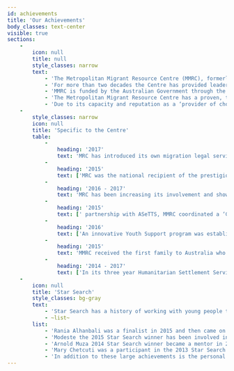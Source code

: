 ```yaml
---
id: achievements
title: 'Our Achievements'
body_classes: text-center
visible: true
sections:
    -
        icon: null
        title: null
        style_classes: narrow
        text:
            - 'The Metropolitan Migrant Resource Centre (MMRC), formerly the Northern Suburbs Migrant Resource Centre, the latter of which was established in 1995, has a strong history of recognised achievements in providing high quality, culturally appropriate, client centred services that meet the needs of refugees, humanitarian entrants and newly arrived migrants.'
            - 'For more than two decades the Centre has provided leadership in delivering a range of settlement services such as the Initial Information and Orientation Assistance, the Integrated Humanitarian Settlement Strategy (IHSS), Settlement Grants Program (SGP), Complex Case Support and Community Detention Program. The Centre has developed significant expertise over this period which has enable it to respond successfully to the specific needs of refugee cohorts such as arrivals from the Former Yugoslav Republic of Macedonia, Congo, Kurdish minorities from Iran, South Sudanese and more recently Syrian and Iraqi arrivals to Western Australia who are part of the Australian Government’s commitment to settle 12,000 refugees from that region.'
            - 'MMRC is funded by the Australian Government through the Department of Social Services to provide settlement services in the North Metropolitan and East Metropolitan Statistical Subdivisions. As an incumbent Settlement Services Activities (SSA) contracted service provider, MMRC has demonstrated innovation as a specialist, client focussed, high quality settlement provider, delivering case coordination, family support, youth, arts, sports and recreational activities along with employment mentoring.'
            - 'The Metropolitan Migrant Resource Centre has a proven, trusted and long established relationship with a wide range of service providers, government agencies and schools and is located at the centre of a recognised ‘Mirrabooka Hub Refugee Service’ where humanitarian entrants are able to easily access a ‘one-stop-shop’ of more than 30 major culturally appropriate service delivery agencies.  The hub precinct is recognised local and nationally as a highly effective model  for delivering services to the refugee and humanitarian cohort and will enable MMRC to continue to leverage a high level of strategic cooperation, complementary and integrated services and importantly secure better outcomes for refugee and humanitarian entrants.'
            - 'Due to its capacity and reputation as a ‘provider of choice’ MMRC has secured contracts with the Department of Local Government and Communities (Family and Community Support program and Multicultural Sector Support Program); Office of Multicultural Interests (African Leadership Initiative), Department of Social Services (Humanitarian Settlement Services, Settlement Grants Program (Youth and Generalist Settlement Support Activity and Employment Pathways Settlement Support Activity), and the Department of Immigration and Border Protection Migration Legal Support (IAAAS).'
    -
        style_classes: narrow
        icon: null
        title: 'Specific to the Centre'
        table:
            -
                heading: '2017'
                text: 'MRC has introduced its own migration legal service on a fee-for-service cost recovery basis to address the huge demand for migration advisory services which could not be met by private migrant advice services due to their unaffordability for many humanitarian entrants.'
            -
                heading: '2015'
                text: ['MRC was the national recipient of the prestigious Australian Migration and Settlement Innovations Award for its ‘Sharing Stories’, a best practice program for sexual health and education on BBV (Blood Born Viruses). ', 'MRC developed and coordinated the highly successful ‘Star Search’ program – an initiative which showcases multicultural young people’s talent. The program’s real strength has been demonstrated in its ability to mentor and build leaders within the community, to encourage young people’s resilience and create a sense of belonging.']
            -
                heading: '2016 - 2017'
                text: 'MRC has been increasing its involvement and showing leadership in the area of Family and Domestic Violence (FDV) out of a concern that women from humanitarian backgrounds experiencing FDV were not accessing services or services were unable to respond appropriately to them. MMRC has formed a small working party made up of representatives from services sharing a similar concern in the Mirrabooka area including; Ishar Multicultural Women’s Health Centre (Ishar), MercyCare, City of Stirling, CPFS, and WAPOL. The working party organised for a report to be compiled.  The Report - “Family and Domestic Violence: Issues Affecting Service Delivery and Relevance for women from Multicultural Communities” was completed in June 2017 and looks at the use by, and relevance of, services for women experiencing FDV from multicultural communities. '
            -
                heading: '2015'
                text: [' partnership with ASeTTS, MMRC coordinated a ‘Good Food for New Arrivals’ cooking and nutrition program in 2015. The aim of the program was to promote healthy eating habits particularly amongst single male clients and for them to learn how to prepare easy and nutritious food. The program was the first of its type focussing on single men and due to its success was expanded to refugee couples.', 'o address the ‘digital divide’ facing refugees and to improve the computer literacy of refugees and humanitarian entrants, MMRC established five week computer literacy classes for newly arrived refugees. This was extended through a collaborative partnership with the Wanneroo Men’s Shed to provide low cost desk-top or laptop computers. All clients who complete the five week computer course have the opportunity to acquire high quality, refurbished computers, at a minimal cost.  The program has addressed a gap in refugee skills and increased access, computer skills  and participation of refugees in mainstream activities. Since this innovative program, was more than 100 clients have undertaken computer classes and obtained high quality, low cost computers through this practical partnership program. ']
            -
                heading: '2016'
                text: ['An innovative Youth Support program was established in 2016 through a partnership with ‘Youth Futures WA’ and the City of Stirling. The program provides youth support services to at-risk HSS youth at the Herb Graham Recreation Centre in Mirrabooka.', 'An increasing number of new arrivals referred to MMRC have a disability. This requires early intervention strategies to ensure that clients receive effective Case Management and that their disability needs are met. A partnership with the Ethnic Disability Advocacy Service (EDAC) has enabled high needs disability clients to receive information and advice. Access to an on-site officer from EDAC to provide advice to all MMRC clients on access to and eligibility for disability services in addition to individual advocacy.  Enhanced Case Management and early intervention has been delivered as a result of this initiative and this benefit will flow into the e implementation of NDIS services which will require increasing expertise and advocacy.', 'MMRC has placed increasing importance on obtaining better mental health outcomes for its clients and the Centre have now established referral and staffing arrangements with ASeTTS in respect of ‘in-house’ trauma counselling and intake assessment. Two ASeTTS staff members have now commenced at MMRC on an interchangeable basis every Tuesday and cients are currently receiving assessments and counselling from ASeTTS. These new arrangements with ASeTTS onsite counsellors have significantly enhanced MMRC’s ability to provide early intervention trauma services and improve mental health outcomes for refugee and humanitarian entrants.']
            -
                heading: '2015'
                text: 'MMRC received the first family to Australia who were part of the Australian Government’s commitment to settle an additional 12,000 Syrian and Iraqi arrivals from that region. MMRC demonstrated a proven ability to effectively engage a range of media organisations at local, state and national level to positively promote the Australian Government’s Humanitarian Services Settlement Services Program and a number of positive and successful media engagements over the past 2 years have been generated including Channel  7 National News, The Australian, and Sydney Morning Herald, 7:30 ABC program (special feature), The West Australian, SBS Radio and News, and Channel 9 news. This high quality media management, undertaken by MMRC inconjunction with DSS state and national offices, has enabled well-coordinated, strategic and effective responses to numerous media queries including direct responses to local and national media queries and interviews, written information and proposed media events involving the first Syrian family.'
            -
                heading: '2014 - 2017'
                text: ['In its three year Humanitarian Settlement Services (HSS) contract with the Department of Social Services, which expires at the end of  October 2017, MMRC has: successfully case managed 632 cases for refugee and humanitarianfamilies and individuals involving a total of 1,274 clients;', 'sourced nearly 250 long term accommodation properties forhumanitarian clients;', 'consistently achieved a rating of between 96% to 100% in its Key Performance Indicators including registration of essential services for its clients, the provision of Case Management Plans within 3 weeks of client arrival, provision of long term accommodation within 6 months of arrival and airport reception of clients, the latter of which attracted 100% performance for all 417 separate arrivals over the contract period;', 'As at HSS provider since 2014, the Department of Social Services has undertaken to date more than 20 quality assurance audits of all major areas of its contracted services. The comprehensive DSS audit program with quarterly, unannounced and ad-hoc audits have observed, evaluated and informed HSS services delivery and compliance in areas such airport arrivals, Case Management Plans, client files with  evidence based housing and other  documentation, quality of BHG, client exits, short term and long term accommodation, orientation, client understanding, satisfaction and competency. MMRC has achieved a high level of compliance and satisfaction with these thorough and wide ranging quality audits and where necessary has affected timely enhancements and improvements to its current service delivery in areas recommended by the Department.']
    -
        icon: null
        title: 'Star Search'
        style_classes: bg-gray
        text:
            - 'Star Search has a history of working with young people to improve their mentoring and leadership abilities through the form of art.  We’ve had some great success stories from our previous participants;'
            - ~list~
        list:
            - 'Rania Alhanbali was a finalist in 2015 and then came on board as a mentor and youth leader in 2016 for MMRC various programs and attends WAPA in 2017 she became a judge for the Star Search Grand Final;'
            - 'Modeste the 2015 Star Search winner has been involved in the 2016 promotion and has been performing at many community events and volunteering his art at many fundraisers and is a positive role model amongst peers;'
            - 'Arnold Muza 2014 Star Search winner became a mentor in 2016, in 2015 received a paid casual job in choreographing dance routines to young people from migrant backgrounds and recently assisted choreography in a four show theatre piece presented by the Blue Room Theatre;'
            - 'Mary Chetcuti was a participant in the 2013 Star Search and since then has become an amazing mentor, judge and also MC for Star Search events. Currently Mary has begun planning an MC/performance business;'
            - 'In addition to these large achievements is the personal growth and development that each participant has achieved during their Star Search journey, for some this may be self-confidence, making new friends, reducing anxiety, while for others it is increased self-esteem and acquiring leadership and teamwork skills.'
---
```


